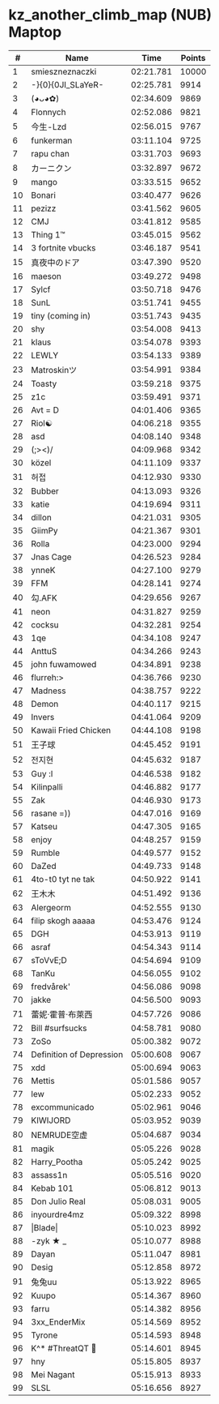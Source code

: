 # kz_another_climb_map (NUB) Maptop

|  # | Name | Time | Points |
|-------------- | -------------- | -------------- | -------------- | 
| 1 | smieszneznaczki | 02:21.781 | 10000 | 
| 2 | -}{0}{0JI_SLaYeR- | 02:25.781 | 9914 | 
| 3 | (◕ᴗ◕✿) | 02:34.609 | 9869 | 
| 4 | Flonnych | 02:52.086 | 9821 | 
| 5 | 今生-Lzd | 02:56.015 | 9767 | 
| 6 | funkerman | 03:11.104 | 9725 | 
| 7 | rapu chan | 03:31.703 | 9693 | 
| 8 | カーニクン | 03:32.897 | 9672 | 
| 9 | mango | 03:33.515 | 9652 | 
| 10 | Bonari | 03:40.477 | 9626 | 
| 11 | pezizz | 03:41.562 | 9605 | 
| 12 | CMJ | 03:41.812 | 9585 | 
| 13 | Thing 1™ | 03:45.015 | 9562 | 
| 14 | 3 fortnite vbucks | 03:46.187 | 9541 | 
| 15 | 真夜中のドア | 03:47.390 | 9520 | 
| 16 | maeson | 03:49.272 | 9498 | 
| 17 | Sylcf | 03:50.718 | 9476 | 
| 18 | SunL | 03:51.741 | 9455 | 
| 19 | tiny (coming in) | 03:51.743 | 9435 | 
| 20 | shy | 03:54.008 | 9413 | 
| 21 | klaus | 03:54.078 | 9393 | 
| 22 | LEWLY | 03:54.133 | 9389 | 
| 23 | Matroskinツ | 03:54.991 | 9384 | 
| 24 | Toasty | 03:59.218 | 9375 | 
| 25 | z1c | 03:59.491 | 9371 | 
| 26 | Avt = D | 04:01.406 | 9365 | 
| 27 | Riol☯ | 04:06.218 | 9355 | 
| 28 | asd | 04:08.140 | 9348 | 
| 29 | (;><)/ | 04:09.968 | 9342 | 
| 30 | közel | 04:11.109 | 9337 | 
| 31 | 허접 | 04:12.930 | 9330 | 
| 32 | Bubber | 04:13.093 | 9326 | 
| 33 | katie | 04:19.694 | 9311 | 
| 34 | dillon | 04:21.031 | 9305 | 
| 35 | GiimPy | 04:21.367 | 9301 | 
| 36 | Rolla | 04:23.000 | 9294 | 
| 37 | Jnas Cage | 04:26.523 | 9284 | 
| 38 | ynneK | 04:27.100 | 9279 | 
| 39 | FFM | 04:28.141 | 9274 | 
| 40 | 勾.AFK | 04:29.656 | 9267 | 
| 41 | neon | 04:31.827 | 9259 | 
| 42 | cocksu | 04:32.281 | 9254 | 
| 43 | 1qe | 04:34.108 | 9247 | 
| 44 | AnttuS | 04:34.266 | 9243 | 
| 45 | john fuwamowed | 04:34.891 | 9238 | 
| 46 | flurreh:> | 04:36.766 | 9230 | 
| 47 | Madness | 04:38.757 | 9222 | 
| 48 | Demon | 04:40.117 | 9215 | 
| 49 | Invers | 04:41.064 | 9209 | 
| 50 | Kawaii Fried Chicken | 04:44.108 | 9198 | 
| 51 | 王子球 | 04:45.452 | 9191 | 
| 52 | 전지현 | 04:45.632 | 9187 | 
| 53 | Guy :l | 04:46.538 | 9182 | 
| 54 | Kilinpalli | 04:46.882 | 9177 | 
| 55 | Zak | 04:46.930 | 9173 | 
| 56 | rasane =)) | 04:47.016 | 9169 | 
| 57 | Katseu | 04:47.305 | 9165 | 
| 58 | enjoy | 04:48.257 | 9159 | 
| 59 | Rumble | 04:49.577 | 9152 | 
| 60 | DaZed | 04:49.733 | 9148 | 
| 61 | 4to-t0 tyt ne tak | 04:50.922 | 9141 | 
| 62 | 王木木 | 04:51.492 | 9136 | 
| 63 | Alergeorm | 04:52.555 | 9130 | 
| 64 | filip skogh aaaaa | 04:53.476 | 9124 | 
| 65 | DGH | 04:53.913 | 9119 | 
| 66 | asraf | 04:54.343 | 9114 | 
| 67 | sToVvE;D | 04:54.694 | 9109 | 
| 68 | TanKu | 04:56.055 | 9102 | 
| 69 | fredvårek' | 04:56.086 | 9098 | 
| 70 | jakke | 04:56.500 | 9093 | 
| 71 | 蕾妮·霍普·布萊西 | 04:57.726 | 9086 | 
| 72 | Bill #surfsucks | 04:58.781 | 9080 | 
| 73 | ZoSo | 05:00.382 | 9072 | 
| 74 | Definition of Depression | 05:00.608 | 9067 | 
| 75 | xdd | 05:00.694 | 9063 | 
| 76 | Mettis | 05:01.586 | 9057 | 
| 77 | lew | 05:02.233 | 9052 | 
| 78 | excommunicado | 05:02.961 | 9046 | 
| 79 | KIWIJORD | 05:03.952 | 9039 | 
| 80 | NEMRUDE空虚 | 05:04.687 | 9034 | 
| 81 | magik | 05:05.226 | 9028 | 
| 82 | Harry_Pootha | 05:05.242 | 9025 | 
| 83 | assass1n | 05:05.516 | 9020 | 
| 84 | Kebab 101 | 05:06.812 | 9013 | 
| 85 | Don Julio Real | 05:08.031 | 9005 | 
| 86 | inyourdre4mz | 05:09.322 | 8998 | 
| 87 | \|Blade\| | 05:10.023 | 8992 | 
| 88 | -zyk ★  _ | 05:10.077 | 8988 | 
| 89 | Dayan | 05:11.047 | 8981 | 
| 90 | Desig | 05:12.858 | 8972 | 
| 91 | 兔兔uu | 05:13.922 | 8965 | 
| 92 | Kuupo | 05:14.367 | 8960 | 
| 93 | farru | 05:14.382 | 8956 | 
| 94 | 3xx_EnderMix | 05:14.569 | 8952 | 
| 95 | Tyrone | 05:14.593 | 8948 | 
| 96 | K^* #ThreatQT 🥓 | 05:14.601 | 8945 | 
| 97 | hny | 05:15.805 | 8937 | 
| 98 | Mei Nagant | 05:15.913 | 8933 | 
| 99 | SLSL | 05:16.656 | 8927 | 

